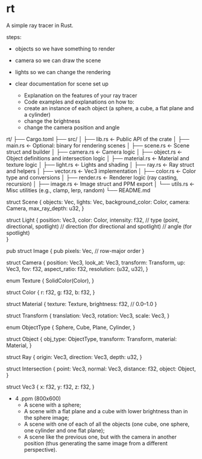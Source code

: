 # rt
A simple ray tracer in Rust.


steps:
- objects so we have something to render
- camera so we can draw the scene
- lights so we can change the rendering


- clear documentation for scene set up
    - Explanation on the features of your ray tracer
    - Code examples and explanations on how to:
    - create an instance of each object (a sphere, a cube, a flat plane and a cylinder)
    - change the brightness
    - change the camera position and angle

rt/
├── Cargo.toml
├── src/
│   ├── lib.rs          <- Public API of the crate
│   ├── main.rs         <- Optional: binary for rendering scenes
│   ├── scene.rs        <- Scene struct and builder
│   ├── camera.rs       <- Camera logic
│   ├── object.rs       <- Object definitions and intersection logic
│   ├── material.rs     <- Material and texture logic
│   ├── light.rs        <- Lights and shading
│   ├── ray.rs          <- Ray struct and helpers
│   ├── vector.rs       <- Vec3 implementation
│   ├── color.rs        <- Color type and conversions
│   ├── render.rs       <- Renderer logic (ray casting, recursion)
│   ├── image.rs        <- Image struct and PPM export
│   └── utils.rs        <- Misc utilities (e.g., clamp, lerp, random)
└── README.md


struct Scene {
    objects: Vec<Object>,
    lights: Vec<Light>,
    background_color: Color,
    camera: Camera,
    max_ray_depth: u32,
}

struct Light {
    position: Vec3,
    color: Color,
    intensity: f32,
    // type (point, directional, spotlight)
    // direction (for directional and spotlight)
    // angle (for spotlight)\
}
    
pub struct Image {
    pub pixels: Vec<Color>, // row-major order
}

struct Camera {
    position: Vec3,
    look_at: Vec3,
    transform: Transform,
    up: Vec3,
    fov: f32,
    aspect_ratio: f32,
    resolution: (u32, u32),
}

enum Texture {
    SolidColor(Color),
}

struct Color {
    r: f32,
    g: f32,
    b: f32,
}

struct Material {
    texture: Texture,
    brightness: f32,  // 0.0–1.0
}

struct Transform {
    translation: Vec3,
    rotation: Vec3,
    scale: Vec3,
}

enum ObjectType {
    Sphere,
    Cube,
    Plane,
    Cylinder,
}

struct Object {
    obj_type: ObjectType,
    transform: Transform,
    material: Material,
}

struct Ray {
    origin: Vec3,
    direction: Vec3,
    depth: u32,
}

struct Intersection {
    point: Vec3,
    normal: Vec3,
    distance: f32,
    object: Object,
}

struct Vec3 {
    x: f32,
    y: f32,
    z: f32,
}

- 4 .ppm (800x600)
    - A scene with a sphere;
    - A scene with a flat plane and a cube with lower brightness than in the sphere image;
    - A scene with one of each of all the objects (one cube, one sphere, one cylinder and one flat plane);
    - A scene like the previous one, but with the camera in another position (thus generating the same image from a different perspective).

